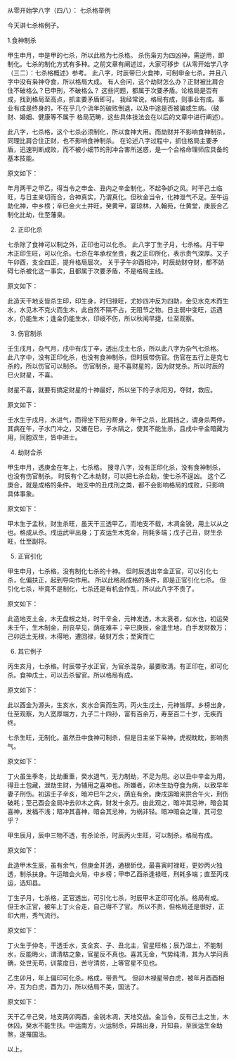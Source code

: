 从零开始学八字（四八）： 七杀格举例

今天讲七杀格例子。

1.食神制杀 

甲生申月，申是甲的七杀，所以此格为七杀格。 杀伤枭刃为四凶神，需逆用，即制化。七杀的制化方式有多种。之前文章有阐述过，大家可移步《从零开始学八字（三二）：七杀格概述》参考。 此八字，时辰带巳火食神，可制申金七杀。并且八字中没有枭神夺食，所以格局大成。 有人会问，这个劫财怎么办？正财被比肩合住不破格么？巳申刑，不破格么？ 这些问题，都属于次要矛盾。论格局是否有成，找到格局至高点，抓主要矛盾即可。 我经常说，格局有成，则事业有成。事业有成是终身的，不在乎几个流年的破败倒退，以及中途是否被骗或生病。（破财、婚姻、健康等不属于 格局范畴，这些具体技法会在以后的文章中进行阐述）。

此八字，七杀格，这个七杀必须制化，所以食神大用。而劫财并不影响食神制杀，同理比肩合住正财，也不影响食神制杀。 在论述八字过程中，抓住格局主要矛盾，迅速判断成败，而不被小细节的刑冲合害所迷惑，是一个合格命理师应具备的基本技能。

原文如下：

年月两干之甲乙，得当令之申金、丑内之辛金制化，不起争妒之风。时干己土临旺，与日主亲切而合，合神真实，乃谓真化。但秋金当令，化神泄气不足。至午运助化神，中乡榜；辛巳金火土并旺，癸黄甲，宴琼林，入翰苑，仕黄堂，庚辰合乙制化比劫，仕至藩臬。

2. 正印化杀 

七杀除了食神可以制之外，正印也可以化杀。 此八字丁生子月，七杀格。月干甲木正印生旺，可以化杀。七杀在年承权坐贵，我之正印所化，表示贵气深厚。又子午卯酉，支全四正，提升格局层次。 关于子午卯酉相冲，时辰劫财夺财，都不妨碍七杀被化这一事实，且都属于次要矛盾，不是格局主线。

原文如下：

此造天干地支皆杀生印，印生身，时归禄旺，尤妙四冲反为四助，金见水克木而生水，水见木不克火而生木，此自然不隔不占，无阻节之物。日主弱中变旺，运遇水，仍能生木；逢金仍能生水，印绶不伤，所以秋闱早捷，仕至观察。

3. 伤官制杀 

壬生戌月，杂气月，戌中有戊丁辛，透出戊土七杀，所以此八字为杂气七杀格。 此八字中，没有正印化杀，也没有食神制杀，但时辰带伤官。伤官在五行上是克七杀的，所以伤官可以制杀。 伤官制杀，是不喜财星的，因为财党杀。所以时辰的巳火财星，不喜。

财星不喜，就要有搞定财星的十神最好，所以坐下的子水阳刃，夺财，救应。

原文如下：

壬水生于戌月，水进气，而得坐下阳刃帮身，年干之杀，比肩挡之，谓身杀两停，其病在午，子水门冲之，又嫌在巳，子水隔之，使其不能生杀，且戌中辛金暗藏为用，同胞双生，皆中进士。

4. 劫财合杀 

甲生申月，透庚金在年上，七杀格。 搜寻八字，没有正印化杀，没有食神制杀，也没有伤官制杀。 时辰有个乙木劫财，可以把七杀合助，使七杀不逞凶。 这个乙庚合，就是成格的条件。 地支中的丑戌刑之类，都不会影响格局的成败，只影响具体事象。

原文如下：

甲木生于孟秋，财生杀旺，虽天干三透甲乙，而地支不载，木凋金锐，用土以从之也。格成从杀。戌运武甲出身；丁亥运生木克金，刑耗多端；戊子己丑，财生杀旺，仕至副将。

5. 正官引化 

甲生申月，七杀格，没有制化七杀的十神。 但时辰透出辛金正官，可以引化七杀，化偏扶正，起到导向作用。 所以此格局成格的条件，即是正官引化七杀。 但引化七杀，毕竟不是制化，七杀还是有机会作乱，所以此八字不贵了。

原文如下：

此造地支土金，木无盘根之处，时干辛金，元神发透，木太衰者，似水也，初运癸未壬午，生木制金，刑丧早见，荫疪难丰；辛巳庚辰，金逢生地，白手发财数万；己卯运土无根，木得地，遭回禄，破财万余；至寅而亡

6. 其它例子 

丙生亥月，七杀格。时辰带子水正官，为官杀混杂，最要取清。有正印在，即可化杀。食神戊土，可以去杀留官。所以格局有成。

原文如下：

此以酉金为源头，生亥水，亥水合寅而生丙，丙火生戊土，元神皆厚。乡榜出身，仕至观察，为人宽厚端方，九子二十四孙，富有百余万，寿至百二十岁，无疾而终。

七杀生旺，无制化。虽然丑中食神可制杀，但是日主坐下枭神，虎视眈眈，影响贵气。

原文如下：

丁火虽生季冬，比劫重重，癸水退气，无力制劫，不足为用。必以丑中辛金为用，得丑土包藏，泄劫生财，为辅用之喜神也。所嫌者，卯木生劫夺食为病，以致早年妻子刑伤。初运壬子辛亥，暗冲巳午之火，荫庇有余。庚戌运暗来拱合午火，刑伤破耗；至己酉会金局冲去卯木之病，财发十余万。由此观之，暗冲其忌神，暗会其喜神，发福不浅；暗冲其喜神，暗会其忌神，为祸非轻。暗冲暗会之理，其可忽乎？

甲生辰月，辰中三物不透，有杀论杀，时辰丙火生旺，可以制杀。格局有成。

原文如下：

此造甲木生辰，虽有余气，但庚金并透，通根斫伐，最喜寅时禄旺，更妙丙火独透，制杀扶身。午运暗会火局，中乡榜；甲申乙酉杀逢禄旺，刑耗多端；直至丙戌运，选知县。

丁生子月，七杀格，正官透出，可引化七杀，时辰甲木正印可化杀。格局有成。 但壬水正官，被年上丁火合走，自己得不了官。 所以不贵，但格局还是很好，正印大用，秀气流行。

原文如下：

丁火生于仲冬，干透壬水，支全亥、子、丑北主，官星旺格；辰乃湿土，不能制水，反能晦火，谓清枯之象，官星反不真也。喜其无金，气势纯清，其为人学问真确，处世无苟，训蒙度日，苦守清贫，上等官星不见也。

乙生卯月，年上偏印可化杀。格成，带贵气。 但卯木禄星带白虎，被年月酉酉相冲，互为白虎，酉为刀，所以结局不美，国法了。

原文如下：

天干乙辛己癸，地支两卯两酉，金锐木凋，天地交战。金当令，反有己土之生，木休囚，癸水不能生扶。中运南方，火运制杀，异路出身，升知县，至辰运生金助煞，遂罹国法。

以上。

